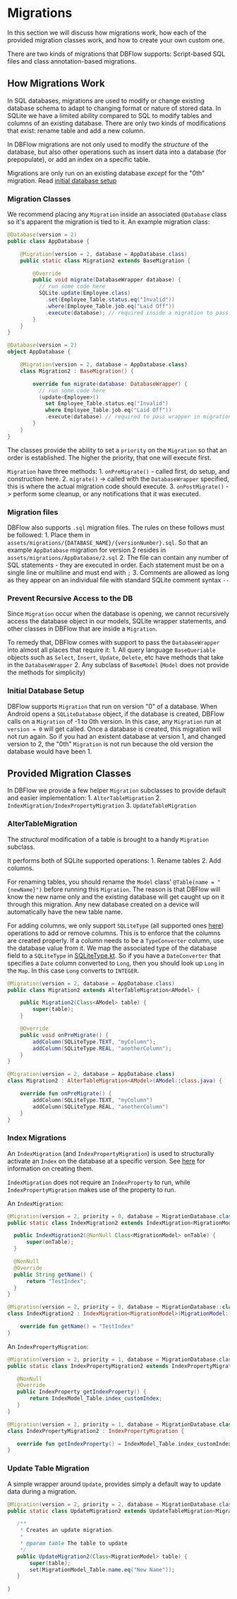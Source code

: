 # Migrations

In this section we will discuss how migrations work, how each of the provided migration classes work, and how to create your own custom one.

There are two kinds of migrations that DBFlow supports: Script-based SQL files and class annotation-based migrations.

## How Migrations Work

In SQL databases, migrations are used to modify or change existing database schema to adapt to changing format or nature of stored data. In SQLite we have a limited ability compared to SQL to modify tables and columns of an existing database. There are only two kinds of modifications that exist: rename table and add a new column.

In DBFlow migrations are not only used to modify the _structure_ of the database, but also other operations such as insert data into a database \(for prepopulate\), or add an index on a specific table.

Migrations are only run on an existing database _except_ for the "0th" migration. Read [initial database setup](migrations.md#initial-database-setup)

### Migration Classes

We recommend placing any `Migration` inside an associated `@Database` class so it's apparent the migration is tied to it. An example migration class:

```java
@Database(version = 2)
public class AppDatabase {

    @Migration(version = 2, database = AppDatabase.class)
    public static class Migration2 extends BaseMigration {

        @Override
        public void migrate(DatabaseWrapper database) {
          // run some code here
          SQLite.update(Employee.class)
            .set(Employee_Table.status.eq("Invalid"))
            .where(Employee_Table.job.eq("Laid Off"))
            .execute(database); // required inside a migration to pass the wrapper
        }
    }
}
```

```kotlin
@Database(version = 2)
object AppDatabase {

    @Migration(version = 2, database = AppDatabase.class)
    class Migration2 : BaseMigration() {

        override fun migrate(database: DatabaseWrapper) {
          // run some code here
          (update<Employee>()
            set Employee_Table.status.eq("Invalid")
            where Employee_Table.job.eq("Laid Off"))
            .execute(database) // required to pass wrapper in migration
        }
    }
}
```

The classes provide the ability to set a `priority` on the `Migration` so that an order is established. The higher the priority, that one will execute first.

`Migration` have three methods: 1. `onPreMigrate()` - called first, do setup, and construction here. 2. `migrate()` -&gt; called with the `DatabaseWrapper` specified, this is where the actual migration code should execute. 3. `onPostMigrate()` -&gt; perform some cleanup, or any notifications that it was executed.

### Migration files

DBFlow also supports `.sql` migration files. The rules on these follows must be followed: 1. Place them in `assets/migrations/{DATABASE_NAME}/{versionNumber}.sql`. So that an example `AppDatabase` migration for version 2 resides in `assets/migrations/AppDatabase/2.sql` 2. The file can contain any number of SQL statements - they are executed in order. Each statement must be on a single line or multiline and must end with `;` 3. Comments are allowed as long as they appear on an individual file with standard SQLite comment syntax `--`

### Prevent Recursive Access to the DB

Since `Migration` occur when the database is opening, we cannot recursively access the database object in our models, SQLite wrapper statements, and other classes in DBFlow that are inside a `Migration`.

To remedy that, DBFlow comes with support to pass the `DatabaseWrapper` into almost all places that require it: 1. All query language `BaseQueriable` objects such as `Select`, `Insert`, `Update`, `Delete`, etc have methods that take in the `DatabaseWrapper` 2. Any subclass of `BaseModel` \(`Model` does not provide the methods for simplicity\)

### Initial Database Setup

DBFlow supports `Migration` that run on version "0" of a database. When Android opens a `SQLiteDatabase` object, if the database is created, DBFlow calls on a `Migration` of -1 to 0th version. In this case, any `Migration` run at `version = 0` will get called. Once a database is created, this migration will not run again. So if you had an existent database at version 1, and changed version to 2, the "0th" `Migration` is not run because the old version the database would have been 1.

## Provided Migration Classes

In DBFlow we provide a few helper `Migration` subclasses to provide default and easier implementation: 1. `AlterTableMigration` 2. `IndexMigration/IndexPropertyMigration` 3. `UpdateTableMigration`

### AlterTableMigration

The _structural_ modification of a table is brought to a handy `Migration` subclass.

It performs both of SQLite supported operations: 1. Rename tables 2. Add columns.

For renaming tables, you should rename the `Model` class' `@Table(name = "{newName}")` before running this `Migration`. The reason is that DBFlow will know the new name only and the existing database will get caught up on it through this migration. Any new database created on a device will automatically have the new table name.

For adding columns, we only support `SQLiteType` \(all supported ones [here](https://www.sqlite.org/datatype3.html)\) operations to add or remove columns. This is to enforce that the columns are created properly. If a column needs to be a `TypeConverter` column, use the database value from it. We map the associated type of the database field to a `SQLiteType` in [SQLiteType.kt](https://github.com/agrosner/DBFlow/tree/fb3739caa4c894d50fd0d7873c70a33416c145e6/dbflow/src/main/java/com/dbflow5/sql/SQLiteType.kt). So if you have a `DateConverter` that specifies a `Date` column converted to `Long`, then you should look up `Long` in the `Map`. In this case `Long` converts to `INTEGER`.

```java
@Migration(version = 2, database = AppDatabase.class)
public class Migration2 extends AlterTableMigration<AModel> {

    public Migration2(Class<AModel> table) {
        super(table);
    }

    @Override
    public void onPreMigrate() {
        addColumn(SQLiteType.TEXT, "myColumn");
        addColumn(SQLiteType.REAL, "anotherColumn");
    }
}
```

```kotlin
@Migration(version = 2, database = AppDatabase.class)
class Migration2 : AlterTableMigration<AModel>(AModel::class.java) {

    override fun onPreMigrate() {
        addColumn(SQLiteType.TEXT, "myColumn")
        addColumn(SQLiteType.REAL, "anotherColumn")
    }
}
```

### Index Migrations

An `IndexMigration` \(and `IndexPropertyMigration`\) is used to structurally activate an `Index` on the database at a specific version. See [here](../advanced-usage/indexing.md) for information on creating them.

`IndexMigration` does not require an `IndexProperty` to run, while `IndexPropertyMigration` makes use of the property to run.

An `IndexMigration`:

```java
@Migration(version = 2, priority = 0, database = MigrationDatabase.class)
public static class IndexMigration2 extends IndexMigration<MigrationModel> {

  public IndexMigration2(@NonNull Class<MigrationModel> onTable) {
      super(onTable);
  }

  @NonNull
  @Override
  public String getName() {
      return "TestIndex";
  }
}
```

```kotlin
@Migration(version = 2, priority = 0, database = MigrationDatabase::class)
class IndexMigration2 : IndexMigration<MigrationModel>(MigrationModel::class.java) {

    override fun getName() = "TestIndex"
}
```

An `IndexPropertyMigration`:

```java
@Migration(version = 2, priority = 1, database = MigrationDatabase.class)
public static class IndexPropertyMigration2 extends IndexPropertyMigration {

   @NonNull
   @Override
   public IndexProperty getIndexProperty() {
       return IndexModel_Table.index_customIndex;
   }
}
```

```kotlin
@Migration(version = 2, priority = 1, database = MigrationDatabase.class)
class IndexPropertyMigration2 : IndexPropertyMigration {

   override fun getIndexProperty() = IndexModel_Table.index_customIndex
}
```

### Update Table Migration

A simple wrapper around `Update`, provides simply a default way to update data during a migration.

```java
@Migration(version = 2, priority = 2, database = MigrationDatabase.class)
public static class UpdateMigration2 extends UpdateTableMigration<MigrationModel> {

   /**
    * Creates an update migration.
    *
    * @param table The table to update
    */
   public UpdateMigration2(Class<MigrationModel> table) {
       super(table);
       set(MigrationModel_Table.name.eq("New Name"));
   }

}
```

